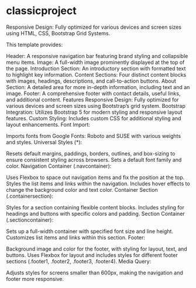 # classicproject
Responsive Design: Fully optimized for various devices and screen sizes using HTML, CSS, Bootstrap Grid Systems.

This template provides:

Header: A responsive navigation bar featuring brand styling and collapsible menu items.
Image: A full-width image prominently displayed at the top of the page.
Introduction Section: An introductory section with formatted text to highlight key information.
Content Sections: Four distinct content blocks with images, headings, descriptions, and call-to-action buttons.
About Section: A detailed area for more in-depth information, including text and an image.
Footer: A comprehensive footer with contact details, useful links, and additional content.
Features
Responsive Design: Fully optimized for various devices and screen sizes using Bootstrap’s grid system.
Bootstrap Integration: Utilizes Bootstrap 5 for modern styling and responsive layout features.
Custom Styling: Includes custom CSS for additional styling and layout enhancements.
Font Import:

Imports fonts from Google Fonts: Roboto and SUSE with various weights and styles.
Universal Styles (*):

Resets default margins, paddings, borders, outlines, and box-sizing to ensure consistent styling across browsers.
Sets a default font family and color.
Navigation Container (.navcontainer):

Uses Flexbox to space out navigation items and fix the position at the top.
Styles the list items and links within the navigation. Includes hover effects to change the background color and text color.
Container Section (.containersection):

Styles for a section containing flexible content blocks.
Includes styling for headings and buttons with specific colors and padding.
Section Container (.sectioncontainer):

Sets up a full-width container with specified font size and line height.
Customizes list items and links within this section.
Footer:

Background image and color for the footer, with styling for layout, text, and buttons.
Uses Flexbox for layout and includes styles for different footer sections (.footer1, .footer2, .footer3, .footer4).
Media Query:

Adjusts styles for screens smaller than 600px, making the navigation and footer more responsive.

